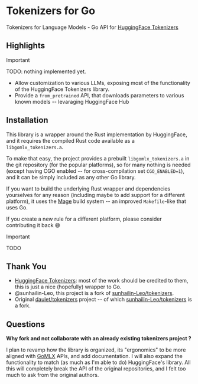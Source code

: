 # Tokenizers for Go
Tokenizers for Language Models - Go API for [HuggingFace Tokenizers](https://github.com/huggingface/tokenizers)

## Highlights

> [!IMPORTANT]  
> TODO: nothing implemented yet.

* Allow customization to various LLMs, exposing most of the functionality of the HuggingFace Tokenizers library.
* Provide a `from_pretrained` API, that downloads parameters to various known models -- levaraging HuggingFace Hub

## Installation

This library is a wrapper around the Rust implementation by HuggingFace, and it requires the compiled Rust
code available as a `libgomlx_tokenizers.a`. 

To make that easy, the project provides a prebuilt `libgomlx_tokenizers.a` in the git repository (for the popular
platforms), so for many nothing is needed (except having CGO enabled -- for cross-compilation set `CGO_ENABLED=1`),
and it can be simply included as any other Go library.

If you want to build the underlying Rust wrapper and dependencies yourselves for any reason (including maybe 
to add support for a different platform), it uses the [Mage](https://magefile.org/) build system -- an improved
`Makefile`-like that uses Go. 

If you create a new rule for a different platform, please consider contributing it back :smile:

> [!IMPORTANT]  
> TODO

## Thank You

* [HuggingFace Tokenizers](https://github.com/huggingface/tokenizers): most of the work should be credited to them, this is just a nice (hopefully) wrapper to Go.
* @sunhailin-Leo, this project is a fork of [sunhailin-Leo/tokenizers](https://github.com/sunhailin-Leo/tokenizers/).
* Original [daulet/tokenizers](https://github.com/daulet/tokenizers) project -- of which [sunhailin-Leo/tokenizers](https://github.com/sunhailin-Leo/tokenizers/) is a fork.

## Questions

**Why fork and not collaborate with an already existing tokenizers project ?**

I plan to revamp how the library is organized, its "ergonomics"
to be more aligned with [GoMLX](https://github.com/gomlx/gomlx/) APIs, and add documentation. 
I will also expand the functionality to match (as much as I'm able to do) HuggingFace's library.
All this will completely break the API of the original repositories,
and I felt too much to ask from the original authors.
